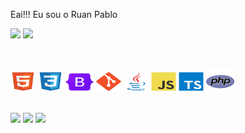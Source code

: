 Eai!!! Eu sou o Ruan Pablo

<div>
  <img height="160em" src="https://github-readme-stats.vercel.app/api?username=RUZZIN&show_icons=true&theme=radical">
  <img height="160em" src="https://github-readme-stats.vercel.app/api/top-langs/?username=RUZZIN&layout=compact&theme=radical">
</div>  

  ##
  
<div style="display: inline_block"><br>
   <img align="center" alt="Ruan-HTML" height="30" width="40" src="https://raw.githubusercontent.com/devicons/devicon/master/icons/html5/html5-original.svg">
  <img align="center" alt="Ruan-CSS" height="30" width="40" src="https://raw.githubusercontent.com/devicons/devicon/master/icons/css3/css3-original.svg">
  <img align="center" alt="Ruan-Bootstrap" height="35" width="45" src="https://raw.githubusercontent.com/devicons/devicon/master/icons/bootstrap/bootstrap-original.svg">
  <img align="center" alt="Ruan-git" height="30" width="40" src="https://raw.githubusercontent.com/devicons/devicon/master/icons/git/git-original.svg">
   <img align="center" alt="Ruan-java" height="30" width="40" src="https://raw.githubusercontent.com/devicons/devicon/master/icons/java/java-original.svg">
   <img align="center" alt="Ruan-JavaScript" height="30" width="40" src="https://raw.githubusercontent.com/devicons/devicon/master/icons/javascript/javascript-original.svg">
  <img align="center" alt="Ruan-typescript" height="30" width="40" src="https://raw.githubusercontent.com/devicons/devicon/master/icons/typescript/typescript-original.svg">
  <img align="center" alt="Ruan-php" height="40" width="45" src="https://raw.githubusercontent.com/devicons/devicon/master/icons/php/php-original.svg">
  <!-- <img align="center" alt="Ruan-Js" height="30" width="40" src="https://raw.githubusercontent.com/devicons/devicon/master/icons/javascript/javascript-plain.svg"> -->
  <!-- <img align="center" alt="Ruan-Ts" height="30" width="40" src="https://raw.githubusercontent.com/devicons/devicon/master/icons/typescript/typescript-plain.svg"> -->
  <!-- <img align="center" alt="Ruan-React" height="30" width="40" src="https://raw.githubusercontent.com/devicons/devicon/master/icons/react/react-original.svg"> -->
  <!-- <img align="right" alt="Ruan-pic" height="150" style="border-radius:50px;" src="https://lh3.googleusercontent.com/pw/AJFCJaXgrJyLXxgvU599sdrZbssNwCScK1a-Avf2bpMONZUGgGN5gCJtH6fO3xOB1QmzqmwqEDpuFUjNlxpVvEJUGr30-vDk1ISmMWnN7FH0XlR5NwWwAlL870axrNtf5aWuCSKmMLLmVwAtRqTjChWVve19JLs_Irje_0T-X3uTlkQPvTunRALcVtYppPXEFkyy-CZD8trRgsDJkq1OFAVAnK0sjRb1K8cDZULd5Yp8C9ecYadQXKTTvfQ5J_O_6E4J3AdCi6v33wo3OF3e3bAztuqVDbscgqqyQqukVxzy8N5gY-1v8icZTf2KYQWbmg8ly30QAKeLn5YiVstgaP3OYHvkwyOwsByRjsijZAxW0ckJs7crmvXYn7Hdrxyu6tXe2BeqIbOvx1g4sHeWmKs9y7AK2ak7GfE4Q0c-6I1CKs0EoIYVmsKlaJGmv6iJpg_-C6vMRJr7vWZJlhX_WU8eAzV-Jusby1q_mzjEtS1D6fDLLxpXWXGgTin5VbD8T2P1fLylG0AmOBkGerXM-2N6bv_2jxwURf0pbI_lQrd-kDBG3IWHv6uyKtJ1IoO0p-nTwXeieYgK8tzFmS-9osQw61zXD1vXmBQ9C-VddVmggvsj81BxYvHuQMGkOiqjv895xbE06D7R-SsXz1GX9RhvgbYEiDEblB-AfrY9rcUZjBEqf4Q9bjNx7XtxLdCcf83P6Hip_V8IWrpcnl-Vip-9sF0Wj7efX6EauReGyrRhOz4SJvzfUoMwEEVRsK-b_a3GGqh3PLys1Hdd2zF29_mKTh8N7bt-Cq7wrCLShnkQrU_f9s2pw1EkC2m__ZZ1HPXielgU2j-jG_zpDaK2jxwVVGJeGmaNy95IG5zei8TmH_lbu0GCT_hHq1DZCJBcsyzmWMTT2-a77HYeU0VFxysM7KeAack=w888-h873-s-no?authuser=0"> -->
</div>

  ##
 
<div> 
  <a href="https://www.instagram.com/ruanmesq77/" target="_blank"><img src="https://img.shields.io/badge/-Instagram-%23E4405F?style=for-the-badge&logo=instagram&logoColor=white" target="_blank"></a>
  <a href = "ruanp9725@gmail.com"><img src="https://img.shields.io/badge/-Gmail-%23333?style=for-the-badge&logo=gmail&logoColor=white" target="_blank"></a>
  <a href="https://www.linkedin.com/in/ruan-pablo-2b42a3235/" target="_blank"><img src="https://img.shields.io/badge/-LinkedIn-%230077B5?style=for-the-badge&logo=linkedin&logoColor=white" target="_blank"></a> 
  
</div>

